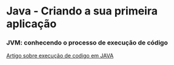 # Java - Criando a sua primeira aplicação

### JVM: conhecendo o processo de execução de código

[Artigo sobre execução de codigo em JAVA](https://www.alura.com.br/artigos/jvm-conhecendo-processo-execucao-de-codigo?_gl=1*1tlzi6x*_ga*MjA2OTc3MDc5Ny4xNzEyMTg0MDYz*_ga_1EPWSW3PCS*MTcxMjE5NDYxMi4zLjEuMTcxMjE5NzM5Ny4wLjAuMA..*_fplc*aldrJTJGdjNVaTVLRTQ0ckVqbUdLbkhybk9LblU3OXhXNTZVSGxWazFYMk5KRlBOWlNiVWclMkZkbkQ1Mkd0UHBUTnElMkJFJTJGMExYZGhkZEl6bkNvQ2oydzNmdDNpZ1lBY290USUyRnV6eTJIRWNhZGdIeTZjSEJ2NjZpaU94Wkt3Tm5lZyUzRCUzRA..)
